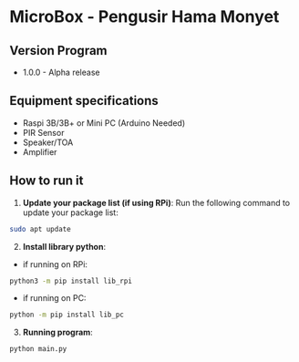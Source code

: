 # MicroBox - Pengusir Hama Monyet

## Version Program
- 1.0.0 - Alpha release

## Equipment specifications
- Raspi 3B/3B+ or Mini PC (Arduino Needed)
- PIR Sensor
- Speaker/TOA
- Amplifier

## How to run it
1. **Update your package list (if using RPi)**: Run the following command to update your package list:
```sh
sudo apt update
```
2. **Install library python**:
- if running on RPi:
```sh
python3 -m pip install lib_rpi
```
- if running on PC:
```sh
python -m pip install lib_pc
```
3. **Running program**:
```sh
python main.py
```